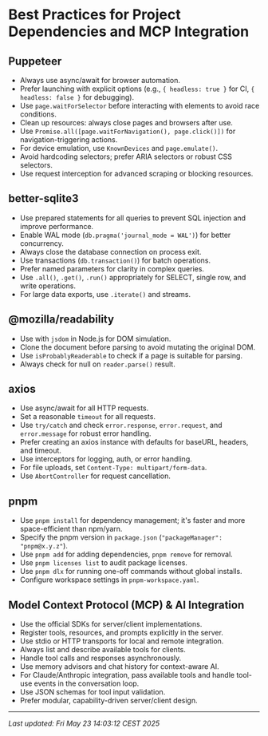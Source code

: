 # Best Practices for Project Dependencies and MCP Integration

## Puppeteer

- Always use async/await for browser automation.
- Prefer launching with explicit options (e.g., `{ headless: true }` for CI, `{ headless: false }` for debugging).
- Use `page.waitForSelector` before interacting with elements to avoid race conditions.
- Clean up resources: always close pages and browsers after use.
- Use `Promise.all([page.waitForNavigation(), page.click()])` for navigation-triggering actions.
- For device emulation, use `KnownDevices` and `page.emulate()`.
- Avoid hardcoding selectors; prefer ARIA selectors or robust CSS selectors.
- Use request interception for advanced scraping or blocking resources.

## better-sqlite3

- Use prepared statements for all queries to prevent SQL injection and improve performance.
- Enable WAL mode (`db.pragma('journal_mode = WAL')`) for better concurrency.
- Always close the database connection on process exit.
- Use transactions (`db.transaction()`) for batch operations.
- Prefer named parameters for clarity in complex queries.
- Use `.all()`, `.get()`, `.run()` appropriately for SELECT, single row, and write operations.
- For large data exports, use `.iterate()` and streams.

## @mozilla/readability

- Use with `jsdom` in Node.js for DOM simulation.
- Clone the document before parsing to avoid mutating the original DOM.
- Use `isProbablyReaderable` to check if a page is suitable for parsing.
- Always check for null on `reader.parse()` result.

## axios

- Use async/await for all HTTP requests.
- Set a reasonable `timeout` for all requests.
- Use `try/catch` and check `error.response`, `error.request`, and `error.message` for robust error handling.
- Prefer creating an axios instance with defaults for baseURL, headers, and timeout.
- Use interceptors for logging, auth, or error handling.
- For file uploads, set `Content-Type: multipart/form-data`.
- Use `AbortController` for request cancellation.

## pnpm

- Use `pnpm install` for dependency management; it's faster and more space-efficient than npm/yarn.
- Specify the pnpm version in `package.json` (`"packageManager": "pnpm@x.y.z"`).
- Use `pnpm add` for adding dependencies, `pnpm remove` for removal.
- Use `pnpm licenses list` to audit package licenses.
- Use `pnpm dlx` for running one-off commands without global installs.
- Configure workspace settings in `pnpm-workspace.yaml`.

## Model Context Protocol (MCP) & AI Integration

- Use the official SDKs for server/client implementations.
- Register tools, resources, and prompts explicitly in the server.
- Use stdio or HTTP transports for local and remote integration.
- Always list and describe available tools for clients.
- Handle tool calls and responses asynchronously.
- Use memory advisors and chat history for context-aware AI.
- For Claude/Anthropic integration, pass available tools and handle tool-use events in the conversation loop.
- Use JSON schemas for tool input validation.
- Prefer modular, capability-driven server/client design.

---
_Last updated: Fri May 23 14:03:12 CEST 2025_
